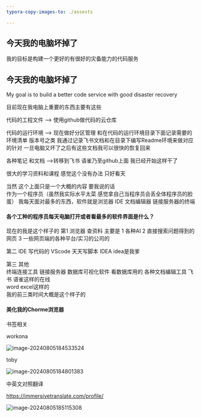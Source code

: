 ```yaml
---
typora-copy-images-to: ./assests

---
```


## 今天我的电脑坏掉了

我的目标是构建一个更好的有很好的灾备能力的代码服务    

## 今天我的电脑坏掉了

My goal is to build a better code service with good disaster recovery

目前现在我电脑上重要的东西主要有这些 

代码的工程文件     --> 使用github做代码的云仓库

代码的运行环境     --> 现在做好分区管理  和在代码的运行环境目录下面记录需要的环境清单  版本号之类  我通过记录飞书文档和在目录下编写Readme环境来做对应的针对  一旦电脑又坏了之后有这些文档我可以很快的恢复回来

各种笔记  和文档 -->转移到飞书   语雀乃至github上面    我已经开始这样干了

很大的学习资料和课程  感觉这个没有办法    只好看天

当然  这个上面只是一个大概的内容   要我说的话  
作为一个程序员（虽然我实际水平太菜  感觉拿自己当程序员会丢全体程序员的脸蛋）  我每天面对最多的东西，软件就是浏览器     IDE    文档编辑器  链接服务器的终端

#### 各个工种的程序员每天电脑打开或者看最多的软件界面是什么？

现在的我是这个样子的
第1 浏览器    查资料   主要是
1   各种AI 
2   直接搜索问题得到的网页
3    一些网页端的各种平台/实习的公司的

第二  IDE   写代码的 
VScode   天天写脚本
IDEA   idea是我爹

第三  其他  
终端连接工具  链接服务器
数据库可视化软件  看数据库用的
各种文档编辑工具    飞书  语雀这样的在线   
                    word  excel这样的  
我的前三类时间大概是这个样子的 



#### 美化我的Chorme浏览器

书签相关

workona

![image-20240805184533524](https://raw.githubusercontent.com/AHUA-Official/TAEveryday/main/./assests/image-20240805184533524.png)

toby

![image-20240805184801383](https://raw.githubusercontent.com/AHUA-Official/TAEveryday/main/./assests/image-20240805184801383.png)

中英文对照翻译

https://immersivetranslate.com/profile/

![image-20240805185115308](https://raw.githubusercontent.com/AHUA-Official/TAEveryday/main/./assests/image-20240805185115308.png)

